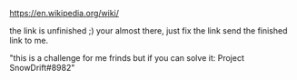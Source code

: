https://en.wikipedia.org/wiki/

the link is unfinished ;)
your almost there, just fix the link
send the finished link to me.

"this is a challenge for me frinds but if you can solve it: Project SnowDrift#8982"
